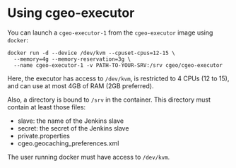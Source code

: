 # Using cgeo-executor

You can launch a `cgeo-executor-1` from the `cgeo-executor` image using `docker`:

    docker run -d --device /dev/kvm --cpuset-cpus=12-15 \
      --memory=4g --memory-reservation=3g \
      --name cgeo-executor-1 -v PATH-TO-YOUR-SRV:/srv cgeo/cgeo-executor

Here, the executor  has access to `/dev/kvm`, is restricted to 4 CPUs (12 to 15),
and can use at most 4GB of RAM (2GB preferred).

Also, a directory is bound to `/srv` in the container. This directory must contain
at least those files:

- slave: the name of the Jenkins slave
- secret: the secret of the Jenkins slave
- private.properties
- cgeo.geocaching_preferences.xml

The user running docker must have access to `/dev/kvm`.

